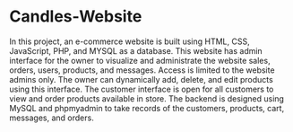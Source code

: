 # Candles-Website
In this project, an e-commerce website is built using HTML, CSS, JavaScript, PHP, and MYSQL as a database.
This website has admin interface for the owner to visualize and administrate the website sales, orders, users, products, and messages. Access is limited to the website admins only. The owner can dynamically add, delete, and edit products using this interface.
The customer interface is open for all customers to view and order products available in store.
The backend is designed using MySQL and phpmyadmin to take records of the customers, products, cart, messages, and orders.
